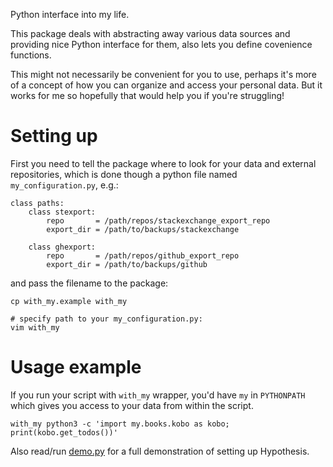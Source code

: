 Python interface into my life.

This package deals with abstracting away various data sources and providing nice Python interface for them, also lets you define covenience functions.

This might not necessarily be convenient for you to use, perhaps it's more of a concept of how you can organize and access your personal data.
But it works for me so hopefully that would help you if you're struggling!

# Setting up
First you need to tell the package where to look for your data and external repositories, which is done though a python file named `my_configuration.py`, e.g.:
```
class paths:
    class stexport:
        repo       = /path/repos/stackexchange_export_repo
        export_dir = /path/to/backups/stackexchange

    class ghexport:
        repo       = /path/repos/github_export_repo
        export_dir = /path/to/backups/github
```

and pass the filename to the package:

```
cp with_my.example with_my

# specify path to your my_configuration.py:
vim with_my
```


# Usage example
If you run your script with `with_my` wrapper, you'd have `my` in `PYTHONPATH` which gives you access to your data from within the script.


```
with_my python3 -c 'import my.books.kobo as kobo; print(kobo.get_todos())' 
```

Also read/run [demo.py](demo.py) for a full demonstration of setting up Hypothesis.
